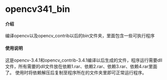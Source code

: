 # opencv341_bin

#### 介绍
编译opencv以及opencv_contrib以后的bin文件夹，里面包含一些可执行程序

#### 使用说明

这是opencv-3.4.1和opencv_contrib-3.4.1编译以后生成的文件，程序运行需要dll文件，所有需要的dll文件放在依赖1.rar、依赖2.rar、依赖3.rar、依赖4.rar里面了。
使用时将依赖解压后复制至程序所在的文件夹里即可正常运行程序。
